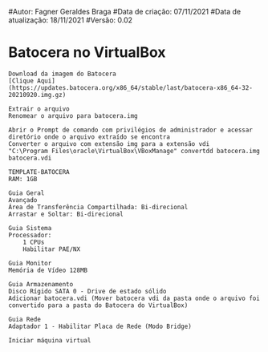 #Autor: Fagner Geraldes Braga
#Data de criação: 07/11/2021
#Data de atualização: 18/11/2021
#Versão: 0.02

# Batocera no VirtualBox

	Download da imagem do Batocera
	[Clique Aqui](https://updates.batocera.org/x86_64/stable/last/batocera-x86_64-32-20210920.img.gz)

	Extrair o arquivo  
	Renomear o arquivo para batocera.img

	Abrir o Prompt de comando com privilégios de administrador e acessar diretório onde o arquivo extraído se encontra  
	Converter o arquivo com extensão img para a extensão vdi
	"C:\Program Files\oracle\VirtualBox\VBoxManage" convertdd batocera.img batocera.vdi  

	TEMPLATE-BATOCERA  
	RAM: 1GB

	Guia Geral  
	Avançado  
	Área de Transferência Compartilhada: Bi-direcional  
	Arrastar e Soltar: Bi-direcional  

	Guia Sistema  
	Processador:   
    	1 CPUs  
    	Habilitar PAE/NX
	
	Guia Monitor  
	Memória de Vídeo 128MB  
	
	Guia Armazenamento  
	Disco Rígido SATA 0 - Drive de estado sólido  
	Adicionar batocera.vdi (Mover batocera vdi da pasta onde o arquivo foi convertido para a pasta do Batocera do VirtualBox)  

	Guia Rede  
	Adaptador 1 - Habilitar Placa de Rede (Modo Bridge)

	Iniciar máquina virtual